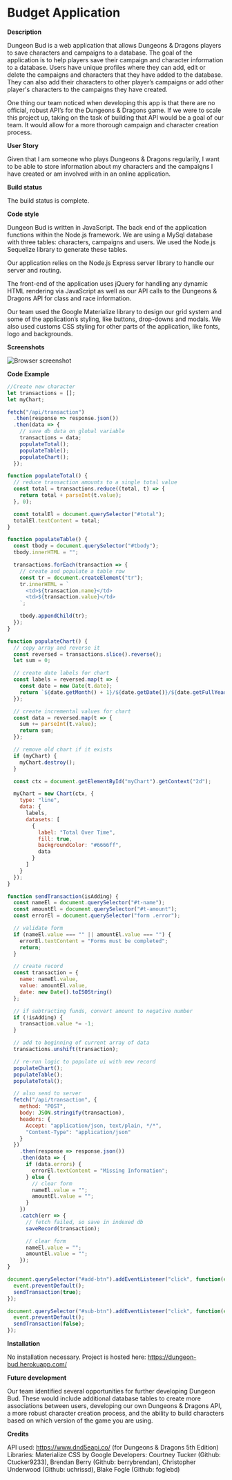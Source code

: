# Budget Application

**Description**

Dungeon Bud is a web application that allows Dungeons & Dragons players to save characters and campaigns to a database. The goal of the application is to help players save their campaign and character information to a database. Users have unique profiles where they can add, edit or delete the campaigns and characters that they have added to the database. They can also add their characters to other player’s campaigns or add other player's characters to the campaigns they have created.

One thing our team noticed when developing this app is that there are no official, robust API’s for the Dungeons & Dragons game. If we were to scale this project up, taking on the task of building that API would be a goal of our team. It would allow for a more thorough campaign and character creation process.

**User Story**

Given that I am someone who plays Dungeons & Dragons regularily, I want to be able to store information about my characters and the campaigns I have created or am involved with in an online application.

**Build status**

The build status is complete.

**Code style**

Dungeon Bud is written in JavaScript. The back end of the application functions within the Node.js framework. We are using a MySql database with three tables: characters, campaigns and users. We used the Node.js Sequelize library to generate these tables.

Our application relies on the Node.js Express server library to handle our server and routing.

The front-end of the application uses jQuery for handling any dynamic HTML rendering via JavaScript as well as our API calls to the Dungeons & Dragons API for class and race information.

Our team used the Google Materialize library to design our grid system and some of the application’s styling, like buttons, drop-downs and modals. We also used customs CSS styling for other parts of the application, like fonts, logo and backgrounds.

**Screenshots**

![Browser screenshot](/Screenshots/app-screenshot.jpg)

**Code Example**

```javascript
//Create new character
let transactions = [];
let myChart;

fetch("/api/transaction")
  .then(response => response.json())
  .then(data => {
    // save db data on global variable
    transactions = data;
    populateTotal();
    populateTable();
    populateChart();
  });

function populateTotal() {
  // reduce transaction amounts to a single total value
  const total = transactions.reduce((total, t) => {
    return total + parseInt(t.value);
  }, 0);

  const totalEl = document.querySelector("#total");
  totalEl.textContent = total;
}

function populateTable() {
  const tbody = document.querySelector("#tbody");
  tbody.innerHTML = "";

  transactions.forEach(transaction => {
    // create and populate a table row
    const tr = document.createElement("tr");
    tr.innerHTML = `
      <td>${transaction.name}</td>
      <td>${transaction.value}</td>
    `;

    tbody.appendChild(tr);
  });
}

function populateChart() {
  // copy array and reverse it
  const reversed = transactions.slice().reverse();
  let sum = 0;

  // create date labels for chart
  const labels = reversed.map(t => {
    const date = new Date(t.date);
    return `${date.getMonth() + 1}/${date.getDate()}/${date.getFullYear()}`;
  });

  // create incremental values for chart
  const data = reversed.map(t => {
    sum += parseInt(t.value);
    return sum;
  });

  // remove old chart if it exists
  if (myChart) {
    myChart.destroy();
  }

  const ctx = document.getElementById("myChart").getContext("2d");

  myChart = new Chart(ctx, {
    type: "line",
    data: {
      labels,
      datasets: [
        {
          label: "Total Over Time",
          fill: true,
          backgroundColor: "#6666ff",
          data
        }
      ]
    }
  });
}

function sendTransaction(isAdding) {
  const nameEl = document.querySelector("#t-name");
  const amountEl = document.querySelector("#t-amount");
  const errorEl = document.querySelector("form .error");

  // validate form
  if (nameEl.value === "" || amountEl.value === "") {
    errorEl.textContent = "Forms must be completed";
    return;
  }

  // create record
  const transaction = {
    name: nameEl.value,
    value: amountEl.value,
    date: new Date().toISOString()
  };

  // if subtracting funds, convert amount to negative number
  if (!isAdding) {
    transaction.value *= -1;
  }

  // add to beginning of current array of data
  transactions.unshift(transaction);

  // re-run logic to populate ui with new record
  populateChart();
  populateTable();
  populateTotal();

  // also send to server
  fetch("/api/transaction", {
    method: "POST",
    body: JSON.stringify(transaction),
    headers: {
      Accept: "application/json, text/plain, */*",
      "Content-Type": "application/json"
    }
  })
    .then(response => response.json())
    .then(data => {
      if (data.errors) {
        errorEl.textContent = "Missing Information";
      } else {
        // clear form
        nameEl.value = "";
        amountEl.value = "";
      }
    })
    .catch(err => {
      // fetch failed, so save in indexed db
      saveRecord(transaction);

      // clear form
      nameEl.value = "";
      amountEl.value = "";
    });
}

document.querySelector("#add-btn").addEventListener("click", function(event) {
  event.preventDefault();
  sendTransaction(true);
});

document.querySelector("#sub-btn").addEventListener("click", function(event) {
  event.preventDefault();
  sendTransaction(false);
});
```

**Installation**

No installation necessary. Project is hosted here: https://dungeon-bud.herokuapp.com/

**Future development**

Our team identified several opportunities for further developing Dungeon Bud. These would include additional database tables to create more associations between users, developing our own Dungeons & Dragons API, a more robust character creation process, and the ability to build characters based on which version of the game you are using.

**Credits**

API used: https://www.dnd5eapi.co/ (for Dungeons & Dragons 5th Edition)
Libraries: Materialize CSS by Google
Developers: Courtney Tucker (Github: Ctucker9233), Brendan Berry (Github: berrybrendan), Christopher Underwood (Github: uchrissd), Blake Fogle (Github: foglebd)
